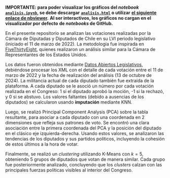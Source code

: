 **IMPORTANTE: para poder visualizar los gráficos del _notebook_**
**[`analisis.ipynb`](analisis.ipynb), se debe descargar**
**[`analisis.html`](analisis.html) o utilizar**
**[el siguiente enlace de nbviewer](https://nbviewer.org/github/claugaete/clusters-congreso/blob/main/analisis.ipynb).**
**Al ser interactivos, los gráficos no cargan en el visualizador por defecto**
**de _notebooks_ de GitHub.**

En el presente repositorio se analizan las votaciones realizadas por la Cámara
de Diputadas y Diputados de Chile en su LVI periodo legislativo (iniciado el 11
de marzo de 2022). La metodología fue inspirada en
[FiveThirtyEight](https://projects.fivethirtyeight.com/types-democrats-republicans-house-2024/),
quienes realizaron un análisis similar para la Cámara de Representantes de los
Estados Unidos.

Los datos fueron obtenidos mediante
[Datos Abiertos Legislativos](https://www.camara.cl/transparencia/datosAbiertos.aspx),
debiéndose procesar los XML con el detalle de cada votación entre el 11 de
marzo de 2022 y la fecha de realización del análisis (13 de octubre de 2024).
La militancia actual de cada diputado también fue extraída de la plataforma. A
cada diputado se le asoció un número por cada votación realizada en el
Congreso: 1 si el diputado aprobó la moción, -1 si la rechazó, y 0 si se
abstuvo. Los valores faltantes (debido a ausencias de los diputados) se
calcularon usando **imputación** mediante KNN.

Luego, se realizó Principal Component Analysis (PCA) sobre la tabla resultante,
para asociar a cada diputado con una coordenada en 2 dimensiones que refleja
sus patrones de voto. Se encontró una clara asociación entre la primera
coordenada del PCA y la posición del diputado en el clásico eje
izquierda-derecha. Usando estos valores, se analizaron las tendencias de los
diputados y sus partidos políticos, incluyendo la cohesión de estos últimos a
la hora de votar.

Finalmente, se realizó un *clustering* utilizando K-Means con $k=5$, obteniendo
5 grupos de diputados que votan de manera similar. Cada grupo fue
posteriormente analizado, concluyendo que los *clusters* calzan con las
principales fuerzas políticas visibles al interior del Congreso.